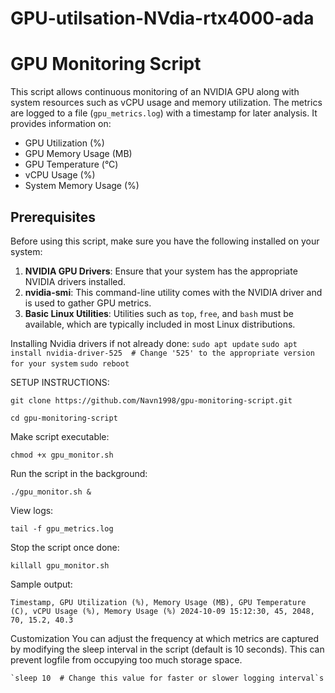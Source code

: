 # GPU-utilsation-NVdia-rtx4000-ada
# GPU Monitoring Script

This script allows continuous monitoring of an NVIDIA GPU along with system resources such as vCPU usage and memory utilization. The metrics are logged to a file (`gpu_metrics.log`) with a timestamp for later analysis. It provides information on:

- GPU Utilization (%)
- GPU Memory Usage (MB)
- GPU Temperature (°C)
- vCPU Usage (%)
- System Memory Usage (%)

## Prerequisites

Before using this script, make sure you have the following installed on your system:

1. **NVIDIA GPU Drivers**: Ensure that your system has the appropriate NVIDIA drivers installed.
2. **nvidia-smi**: This command-line utility comes with the NVIDIA driver and is used to gather GPU metrics.
3. **Basic Linux Utilities**: Utilities such as `top`, `free`, and `bash` must be available, which are typically included in most Linux distributions.

Installing Nvidia drivers if not already done: 
  `sudo apt update`
  `sudo apt install nvidia-driver-525  # Change '525' to the appropriate version for your system`
  `sudo reboot`

SETUP INSTRUCTIONS: 

`git clone https://github.com/Navn1998/gpu-monitoring-script.git`

`cd gpu-monitoring-script`

Make script executable: 

`chmod +x gpu_monitor.sh`

Run the script in the background: 

`./gpu_monitor.sh &`

View logs: 

`tail -f gpu_metrics.log`

Stop the script once done:

`killall gpu_monitor.sh`

Sample output: 

`Timestamp, GPU Utilization (%), Memory Usage (MB), GPU Temperature (C), vCPU Usage (%), Memory Usage (%)
2024-10-09 15:12:30, 45, 2048, 70, 15.2, 40.3`

Customization
You can adjust the frequency at which metrics are captured by modifying the sleep interval in the script (default is 10 seconds). This can prevent logfile from occupying too much storage space. 

    `sleep 10  # Change this value for faster or slower logging interval`s


